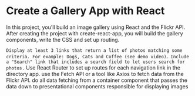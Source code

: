 # Create a Gallery App with React
In this project, you'll build an image gallery using React and the Flickr API. After creating the project with create-react-app, you will build the gallery components, write the CSS and set up routing.


`Display at least 3 links that return a list of photos matching some criteria. For example: Dogs, Cats and Coffee (see demo video).`
`Include a "Search" link that includes a search field to let users search for photos.`
Use React Router to set up routes for each navigation link in the directory app.
use the Fetch API or a tool like Axios to fetch data from the Flickr API.
do all data fetching from a container component that passes the data down to presentational components responsible for displaying images
